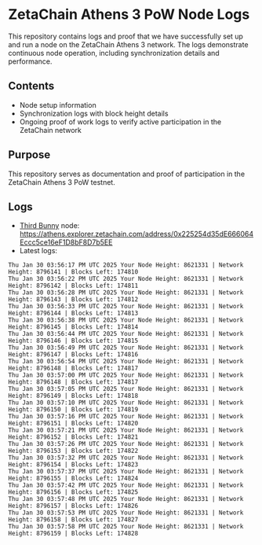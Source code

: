 # ZetaChain Athens 3 PoW Node Logs
This repository contains logs and proof that we have successfully set up and run a node on the ZetaChain Athens 3 network. The logs demonstrate continuous node operation, including synchronization details and performance.

## Contents
- Node setup information
- Synchronization logs with block height details
- Ongoing proof of work logs to verify active participation in the ZetaChain network

## Purpose
This repository serves as documentation and proof of participation in the ZetaChain Athens 3 PoW testnet.

## Logs

- [Third Bunny](https://thirdbunny.xyz/) node: https://athens.explorer.zetachain.com/address/0x225254d35dE666064Eccc5ce16eF1D8bF8D7b5EE
- Latest logs:
```
Thu Jan 30 03:56:17 PM UTC 2025 Your Node Height: 8621331 | Network Height: 8796141 | Blocks Left: 174810
Thu Jan 30 03:56:22 PM UTC 2025 Your Node Height: 8621331 | Network Height: 8796142 | Blocks Left: 174811
Thu Jan 30 03:56:28 PM UTC 2025 Your Node Height: 8621331 | Network Height: 8796143 | Blocks Left: 174812
Thu Jan 30 03:56:33 PM UTC 2025 Your Node Height: 8621331 | Network Height: 8796144 | Blocks Left: 174813
Thu Jan 30 03:56:38 PM UTC 2025 Your Node Height: 8621331 | Network Height: 8796145 | Blocks Left: 174814
Thu Jan 30 03:56:44 PM UTC 2025 Your Node Height: 8621331 | Network Height: 8796146 | Blocks Left: 174815
Thu Jan 30 03:56:49 PM UTC 2025 Your Node Height: 8621331 | Network Height: 8796147 | Blocks Left: 174816
Thu Jan 30 03:56:54 PM UTC 2025 Your Node Height: 8621331 | Network Height: 8796148 | Blocks Left: 174817
Thu Jan 30 03:57:00 PM UTC 2025 Your Node Height: 8621331 | Network Height: 8796148 | Blocks Left: 174817
Thu Jan 30 03:57:05 PM UTC 2025 Your Node Height: 8621331 | Network Height: 8796149 | Blocks Left: 174818
Thu Jan 30 03:57:10 PM UTC 2025 Your Node Height: 8621331 | Network Height: 8796150 | Blocks Left: 174819
Thu Jan 30 03:57:16 PM UTC 2025 Your Node Height: 8621331 | Network Height: 8796151 | Blocks Left: 174820
Thu Jan 30 03:57:21 PM UTC 2025 Your Node Height: 8621331 | Network Height: 8796152 | Blocks Left: 174821
Thu Jan 30 03:57:26 PM UTC 2025 Your Node Height: 8621331 | Network Height: 8796153 | Blocks Left: 174822
Thu Jan 30 03:57:32 PM UTC 2025 Your Node Height: 8621331 | Network Height: 8796154 | Blocks Left: 174823
Thu Jan 30 03:57:37 PM UTC 2025 Your Node Height: 8621331 | Network Height: 8796155 | Blocks Left: 174824
Thu Jan 30 03:57:42 PM UTC 2025 Your Node Height: 8621331 | Network Height: 8796156 | Blocks Left: 174825
Thu Jan 30 03:57:48 PM UTC 2025 Your Node Height: 8621331 | Network Height: 8796157 | Blocks Left: 174826
Thu Jan 30 03:57:53 PM UTC 2025 Your Node Height: 8621331 | Network Height: 8796158 | Blocks Left: 174827
Thu Jan 30 03:57:58 PM UTC 2025 Your Node Height: 8621331 | Network Height: 8796159 | Blocks Left: 174828
```
